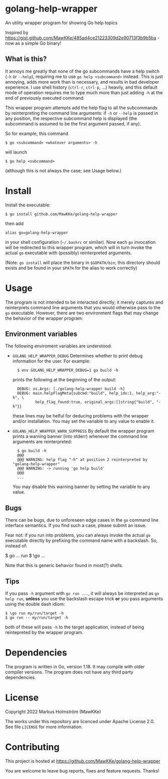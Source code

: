 # golang-help-wrapper

An utility wrapper program for showing Go help topics

Inspired by https://gist.github.com/MawKKe/485ad4ce21223309d2e90713f3b9b5ba -
now as a simple Go binary!

## What is this?
It annoys me greatly that none of the go subcommands have a help switch (`-h`
or `--help`), requiring me to use `go help <subcommand>` instead. This is just
annoying, adds more work than is necessary, and results in bad developer
experience. I use shell history (`ctrl-r`, `ctrl-p`, ...) heavily, and this
default mode of operation requires me to type much more than just adding `-h`
at the end of previously executed command.

This wrapper program attempts add the help flag to all the subcommands
by reinterpreting the command line arguments: if `-h` or `--help` is passed
in any position, the respective subcommand help is displayed (the subcommand
is assumed to be the first argument passed, if any).

So for example, this command

    $ go <subcommand> <whatever arguments> -h

will launch

    $ go help <subcommand>

(although this is not always the case; see Usage below.)

# Install
    
Install the executable:

    $ go install github.com/MawKKe/golang-help-wrapper

then add

    alias go=golang-help-wrapper

in your shell configuration (`~/.bashrc` or similar). Now each `go`
invocation will be redirected to this wrapper program, which will in turn
invoke the actual `go` executable with (possibly) reinterpreted arguments.

(Note: `go install` will place the binary in `$GOPATH/bin`; this directory
should exists and be found in your `$PATH` for the alias to work correctly)

# Usage

The program is not intended to be interacted directly; it merely captures
and reinterprets command line arguments that you would otherwise pass to the
`go` executable. However, there are two environment flags that may change
the behavior of the wrapper program:

## Environment variables
The following enviroment variables are understood:

- `GOLANG_HELP_WRAPPER_DEBUG`
    Determines whether to print debug information for the user. For example:

        $ env GOLANG_HELP_WRAPPER_DEBUG=1 go build -h

    prints the following at the beginning of the output:

        DEBUG: os.Args: [./golang-help-wrapper build -h]
        DEBUG: main.helpFlagMeta{subcmd:"build", help_idx:1, help_arg:"-h", \
                help_flag_found:true, original_args:[]string{"build", "-h"}}
    
    these lines may be helful for deducing problems with the wrapper and/or
    installation. You may set the variable to any value to enable it.

- `GOLANG_HELP_WRAPPER_WARN_SUPPRESS`
    By default the wrapper program prints a warning banner (into stderr)
    whenever the command line arguments are reinterpreted:

        $ go build -h
        @@@
        @@@ WARNING: help flag "-h" at position 2 reinterpreted by "golang-help-wrapper"
        @@@ WARNING: -> running 'go help build'
        @@@
        ...

    You may disable this warning banner by setting the variable to any value.

## Bugs
There can be bugs, due to unforeseen edge cases in the `go` command line
interface semantics. If you find such a case, please submit an issue.

Fear not: if you run into problems, you can always invoke the actual `go`
executable directly by prefixing the command name with a backslash. So, instead
of:

   $ go ...
run
   $ \go ...

Note that this is generic behavior found in most(?) shells.

## Tips
If you pass `-h` argument with `go run ...`, it will always be interpreted
as `go help run`, **unless** you use the backslash escape trick **or** you pass
arguments using the double dash idiom:

    $ \go run my/run/target -h
    $ go run -- my/run/target -h

both of these will pass `-h` to the target application, instead of being
reintepreted by the wrapper program.



# Dependencies

The program is written in Go, version 1.18. It may compile with older compiler versions.
The program does not have any third party dependencies.

# License

Copyright 2022 Markus Holmström (MawKKe)

The works under this repository are licenced under Apache License 2.0.
See file `LICENSE` for more information.

# Contributing

This project is hosted at https://github.com/MawKKe/golang-help-wrapper

You are welcome to leave bug reports, fixes and feature requests. Thanks!

